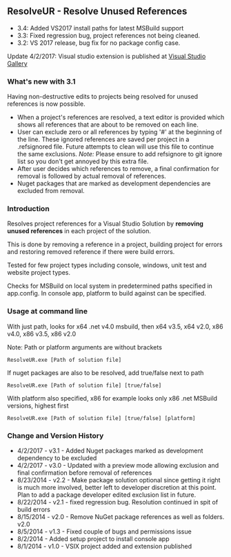 ## ResolveUR - Resolve Unused References
- 3.4: Added VS2017 install paths for latest MSBuild support
- 3.3: Fixed regression bug, project references not being cleaned.
- 3.2: VS 2017 release, bug fix for no package config case.

Update 4/2/2017: Visual studio extension is published at [Visual Studio Gallery](https://marketplace.visualstudio.com/items?itemName=battas.ResolveUR-ResolveUnusedReferences)

### What's new with 3.1
Having non-destructive edits to projects being resolved for unused references is now possible. 
- When a project's references are resolved, a text editor is provided which shows all references that are about to be removed on each line.
- User can exclude zero or all references by typing '#' at the beginning of the line. These ignored references are saved per project in a .refsignored file. Future attempts to clean will use this file to continue the same exclusions. *Note:* Please ensure to add refsignore to git ignore list so you don't get annoyed by this extra file.
- After user decides which references to remove, a final confirmation for removal is followed by actual removal of references.
- Nuget packages that are marked as development dependencies are excluded from removal.

### Introduction
Resolves project references for a Visual Studio Solution by <b>removing unused references</b> in each project of the solution.

This is done by removing a reference in a project, building project for errors and restoring removed reference if there were build errors.

Tested for few project types including console, windows, unit test and website project types.

Checks for MSBuild on local system in predetermined paths specified in app.config. In console app, platform to build against can be specified.

### Usage at command line

With just path, looks for x64 .net v4.0 msbuild, then x64 v3.5, x64 v2.0, x86 v4.0, x86 v3.5, x86 v2.0

Note: Path or platform arguments are without brackets

    ResolveUR.exe [Path of solution file]

If nuget packages are also to be resolved, add true/false next to path

    ResolveUR.exe [Path of solution file] [true/false]

With platform also specified, x86 for example looks only x86 .net MSBuild versions, highest first

    ResolveUR.exe [Path of solution file] [true/false] [platform]

### Change and Version History
- 4/2/2017  - v3.1 - Added Nuget packages marked as development dependency to be excluded
- 4/2/2017  - v3.0 - Updated with a preview mode allowing exclusion and final confirmation before removal of references
- 8/23/2014 - v2.2 - Make package solution optional since getting it right is much more involved, better left to developer discretion at this point. Plan to add a package developer edited exclusion list in future.
- 8/22/2014 - v2.1 - fixed regression bug. Resolution continued in spit of build errors
- 8/15/2014 - v2.0 - Remove NuGet package references as well as folders. v2.0
- 8/5/2014 - v1.3 - Fixed couple of bugs and permissions issue
- 8/2/2014 - Added setup project to install console app
- 8/1/2014 - v1.0 - VSIX project added and extension published
